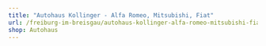 ```yaml
---
title: "Autohaus Kollinger - Alfa Romeo, Mitsubishi, Fiat"
url: /freiburg-im-breisgau/autohaus-kollinger-alfa-romeo-mitsubishi-fiat/
shop: Autohaus
---
```


